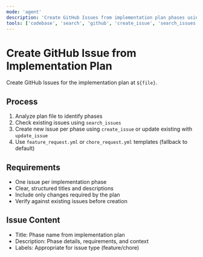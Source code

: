 ```yaml
---
mode: 'agent'
description: 'Create GitHub Issues from implementation plan phases using feature_request.yml or chore_request.yml templates.'
tools: ['codebase', 'search', 'github', 'create_issue', 'search_issues', 'update_issue']
---
```

# Create GitHub Issue from Implementation Plan

Create GitHub Issues for the implementation plan at `${file}`.

## Process

1. Analyze plan file to identify phases
2. Check existing issues using `search_issues`
3. Create new issue per phase using `create_issue` or update existing with `update_issue`
4. Use `feature_request.yml` or `chore_request.yml` templates (fallback to default)

## Requirements

- One issue per implementation phase
- Clear, structured titles and descriptions
- Include only changes required by the plan
- Verify against existing issues before creation

## Issue Content

- Title: Phase name from implementation plan
- Description: Phase details, requirements, and context
- Labels: Appropriate for issue type (feature/chore)
